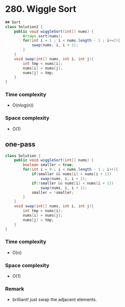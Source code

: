 # 280. Wiggle Sort
```java
## Sort
class Solution2 {
    public void wiggleSort(int[] nums) {
        Arrays.sort(nums);
        for(int i = 1 ; i < nums.length - 1 ; i+=2){
            swap(nums, i, i + 1);
        }
    }
    void swap(int[] nums, int i, int j){
        int tmp = nums[i];
        nums[i] = nums[j];
        nums[j] = tmp;
    }
}
```
### Time complexity
* O(nlog(n))
### Space complexity
* O(1)

## one-pass
```java
class Solution {
    public void wiggleSort(int[] nums) {
        boolean smaller = true;
        for(int i = 0 ; i < nums.length - 1 ; i++){
            if(smaller && nums[i] > nums[i + 1])
                swap(nums, i, i + 1);
            if(!smaller && nums[i] < nums[i + 1])
                swap(nums, i, i + 1);
            smaller = !smaller;
        }
    }
    void swap(int[] nums, int i, int j){
        int tmp = nums[i];
        nums[i] = nums[j];
        nums[j] = tmp;
    }
}
```
### Time complexity
* O(n)
### Space complexity
* O(1)
### Remark
* brilliant! just swap the adjacent elements.